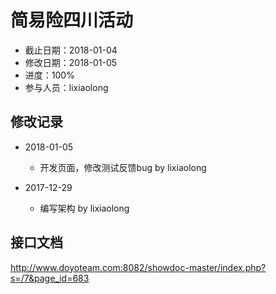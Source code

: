 # 简易险四川活动
- 截止日期：2018-01-04
- 修改日期：2018-01-05
- 进度：100%  
- 参与人员：lixiaolong

## 修改记录
- 2018-01-05
  * 开发页面，修改测试反馈bug by lixiaolong

- 2017-12-29
  * 编写架构 by lixiaolong
  
## 接口文档
http://www.doyoteam.com:8082/showdoc-master/index.php?s=/7&page_id=683





